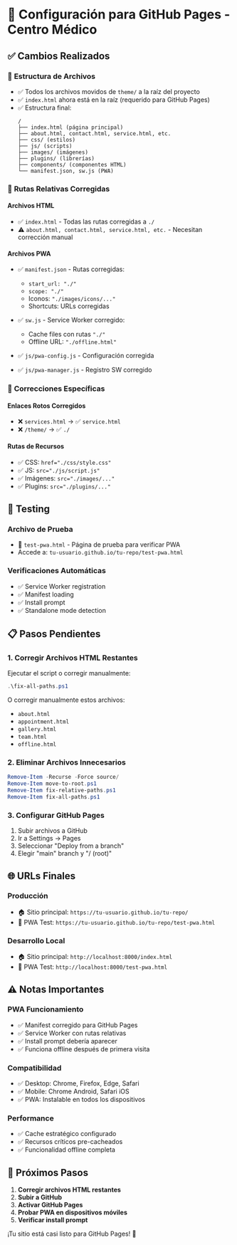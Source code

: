 # 🚀 Configuración para GitHub Pages - Centro Médico

## ✅ Cambios Realizados

### 📁 **Estructura de Archivos**
- ✅ Todos los archivos movidos de `theme/` a la raíz del proyecto
- ✅ `index.html` ahora está en la raíz (requerido para GitHub Pages)
- ✅ Estructura final:
  ```
  /
  ├── index.html (página principal)
  ├── about.html, contact.html, service.html, etc.
  ├── css/ (estilos)
  ├── js/ (scripts)
  ├── images/ (imágenes)
  ├── plugins/ (librerías)
  ├── components/ (componentes HTML)
  └── manifest.json, sw.js (PWA)
  ```

### 🔗 **Rutas Relativas Corregidas**

#### **Archivos HTML**
- ✅ `index.html` - Todas las rutas corregidas a `./`
- ⚠️ `about.html, contact.html, service.html, etc.` - Necesitan corrección manual

#### **Archivos PWA**
- ✅ `manifest.json` - Rutas corregidas:
  - `start_url: "./"` 
  - `scope: "./"`
  - Iconos: `"./images/icons/..."`
  - Shortcuts: URLs corregidas

- ✅ `sw.js` - Service Worker corregido:
  - Cache files con rutas `"./"`
  - Offline URL: `"./offline.html"`

- ✅ `js/pwa-config.js` - Configuración corregida
- ✅ `js/pwa-manager.js` - Registro SW corregido

### 🔧 **Correcciones Específicas**

#### **Enlaces Rotos Corregidos**
- ❌ `services.html` → ✅ `service.html`
- ❌ `/theme/` → ✅ `./`

#### **Rutas de Recursos**
- ✅ CSS: `href="./css/style.css"`
- ✅ JS: `src="./js/script.js"`
- ✅ Imágenes: `src="./images/..."`
- ✅ Plugins: `src="./plugins/..."`

## 🧪 **Testing**

### **Archivo de Prueba**
- 📄 `test-pwa.html` - Página de prueba para verificar PWA
- Accede a: `tu-usuario.github.io/tu-repo/test-pwa.html`

### **Verificaciones Automáticas**
- ✅ Service Worker registration
- ✅ Manifest loading
- ✅ Install prompt
- ✅ Standalone mode detection

## 📋 **Pasos Pendientes**

### **1. Corregir Archivos HTML Restantes**
Ejecutar el script o corregir manualmente:
```powershell
.\fix-all-paths.ps1
```

O corregir manualmente estos archivos:
- `about.html`
- `appointment.html`
- `gallery.html`
- `team.html`
- `offline.html`

### **2. Eliminar Archivos Innecesarios**
```powershell
Remove-Item -Recurse -Force source/
Remove-Item move-to-root.ps1
Remove-Item fix-relative-paths.ps1
Remove-Item fix-all-paths.ps1
```

### **3. Configurar GitHub Pages**
1. Subir archivos a GitHub
2. Ir a Settings → Pages
3. Seleccionar "Deploy from a branch"
4. Elegir "main" branch y "/ (root)"

## 🌐 **URLs Finales**

### **Producción**
- 🏠 Sitio principal: `https://tu-usuario.github.io/tu-repo/`
- 📱 PWA Test: `https://tu-usuario.github.io/tu-repo/test-pwa.html`

### **Desarrollo Local**
- 🏠 Sitio principal: `http://localhost:8000/index.html`
- 📱 PWA Test: `http://localhost:8000/test-pwa.html`

## ⚠️ **Notas Importantes**

### **PWA Funcionamiento**
- ✅ Manifest corregido para GitHub Pages
- ✅ Service Worker con rutas relativas
- ✅ Install prompt debería aparecer
- ✅ Funciona offline después de primera visita

### **Compatibilidad**
- ✅ Desktop: Chrome, Firefox, Edge, Safari
- ✅ Mobile: Chrome Android, Safari iOS
- ✅ PWA: Instalable en todos los dispositivos

### **Performance**
- ✅ Cache estratégico configurado
- ✅ Recursos críticos pre-cacheados
- ✅ Funcionalidad offline completa

## 🎯 **Próximos Pasos**

1. **Corregir archivos HTML restantes**
2. **Subir a GitHub**
3. **Activar GitHub Pages**
4. **Probar PWA en dispositivos móviles**
5. **Verificar install prompt**

¡Tu sitio está casi listo para GitHub Pages! 🚀
